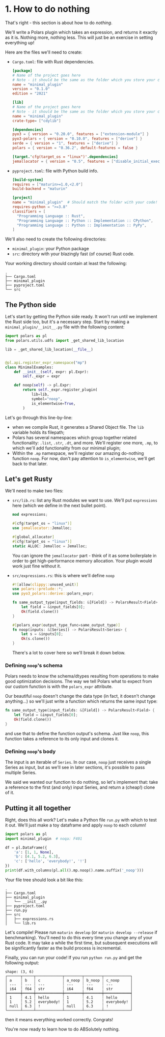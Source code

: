 # 1. How to do nothing

That's right - this section is about how to do _nothing_.

We'll write a Polars plugin which takes an expression, and returns it exactly
as it is. Nothing more, nothing less. This will just be an exercise in setting
everything up!

Here are the files we'll need to create:

- `Cargo.toml`: file with Rust dependencies.

    ```toml
    [package]
    # Name of the project goes here
    # Note - it should be the same as the folder which you store your code in!
    name = "minimal_plugin"
    version = "0.1.0"
    edition = "2021"

    [lib]
    # Name of the project goes here
    # Note - it should be the same as the folder which you store your code in!
    name = "minimal_plugin"
    crate-type= ["cdylib"]

    [dependencies]
    pyo3 = { version = "0.20.0", features = ["extension-module"] }
    pyo3-polars = { version = "0.10.0", features = ["derive"] }
    serde = { version = "1", features = ["derive"] }
    polars = { version = "0.36.2", default-features = false }

    [target.'cfg(target_os = "linux")'.dependencies]
    jemallocator = { version = "0.5", features = ["disable_initial_exec_tls"] } 
    ```

- `pyproject.toml`: file with Python build info.
    ```toml
    [build-system]
    requires = ["maturin>=1.0,<2.0"]
    build-backend = "maturin"

    [project]
    name = "minimal_plugin"  # Should match the folder with your code!
    requires-python = ">=3.8"
    classifiers = [
      "Programming Language :: Rust",
      "Programming Language :: Python :: Implementation :: CPython",
      "Programming Language :: Python :: Implementation :: PyPy",
    ]
    ```

We'll also need to create the following directories:

- `minimal_plugin`: your Python package
- `src`: directory with your blazingly fast (of course) Rust code.

Your working directory should contain at least the following:
```
.
├── Cargo.toml
├── minimal_plugin
├── pyproject.toml
└── src
```

## The Python side

Let's start by getting the Python side ready. It won't run until we
implement the Rust side too, but it's a necessary step.
Start by making a `minimal_plugin/__init__.py` file with the
following content:

``` py
import polars as pl
from polars.utils.udfs import _get_shared_lib_location

lib = _get_shared_lib_location(__file__)


@pl.api.register_expr_namespace("mp")
class MinimalExamples:
    def __init__(self, expr: pl.Expr):
        self._expr = expr

    def noop(self) -> pl.Expr:
        return self._expr.register_plugin(
            lib=lib,
            symbol="noop",
            is_elementwise=True,
        )
```
Let's go through this line-by-line:

- when we compile Rust, it generates a Shared Object file.
  The `lib` variable holds its filepath;
- Polars has several namespaces which group together related
  functionality: `.list`, `.str`, `.dt`, and more. We'll register one
  more, `.mp`, to which we'll add functionality from our minimal
  plugin;
- Within the `.mp` namespace, we'll register our amazing do-nothing
  function `noop`. For now, don't pay attention to `is_elementwise`,
  we'll get back to that later.

## Let's get Rusty

We'll need to make two files:

- `src/lib.rs`: list any Rust modules we want to use. We'll
  put `expressions` here (which we define in the next bullet point).
  
    ```Rust
    mod expressions;

    #[cfg(target_os = "linux")]
    use jemallocator::Jemalloc;

    #[global_allocator]
    #[cfg(target_os = "linux")]
    static ALLOC: Jemalloc = Jemalloc; 
    ```
      
    You can ignore the `jemallocator` part - think of it as some
    boilerplate in order to get high-performance memory allocation.
    Your plugin would work just fine without it.

- `src/expressions.rs`: this is where we'll define `noop`
    ``` rust
    #![allow(clippy::unused_unit)]
    use polars::prelude::*;
    use pyo3_polars::derive::polars_expr;

    fn same_output_type(input_fields: &[Field]) -> PolarsResult<Field> {
        let field = &input_fields[0];
        Ok(field.clone())
    }

    #[polars_expr(output_type_func=same_output_type)]
    fn noop(inputs: &[Series]) -> PolarsResult<Series> {
        let s = &inputs[0];
        Ok(s.clone())
    } 
    ```

    There's a lot to cover here so we'll break it down below.

### Defining `noop`'s schema

Polars needs to know the schema/dtypes resulting from operations to make good
optimization decisions. The way we tell Polars what to expect from our custom
function is with the `polars_expr` attribute.

Our beautiful `noop` doesn't change the data type (in fact, it doesn't change anything...)
so we'll just write a function which returns the same input type:

```Rust
fn same_output_type(input_fields: &[Field]) -> PolarsResult<Field> {
    let field = &input_fields[0];
    Ok(field.clone())
}
```
and use that to define the function output's schema. Just like
`noop`, this function takes a reference to its only input and
clones it.

### Defining `noop`'s body

The input is an iterable of `Series`. In our case, `noop` just
receives a single Series as input, but as we'll see in later
sections, it's possible to pass multiple Series.

We said we wanted our function to do nothing, so let's implement
that: take a reference to the first (and only) input Series,
and return a (cheap!) clone of it.

## Putting it all together

Right, does this all work? Let's make a Python file `run.py` with which to
test it out. We'll just make a toy dataframe and apply `noop`
to each column!
```python
import polars as pl
import minimal_plugin  # noqa: F401

df = pl.DataFrame({
    'a': [1, 1, None],
    'b': [4.1, 5.2, 6.3],
    'c': ['hello', 'everybody!', '!']
})
print(df.with_columns(pl.all().mp.noop().name.suffix('_noop')))
```

Your file tree should look a bit like this:

```
.
├── Cargo.toml
├── minimal_plugin
│   └── __init__.py
├── pyproject.toml
├── run.py
├── src
│   ├── expressions.rs
│   └── lib.rs
```

Let's compile! Please run `maturin develop` (or `maturin develop --release` if benchmarking).
You'll need to do this every time you change any of your Rust code.
It may take a while the first time, but subsequent executions will
be significantly faster as the build process is incremental.

Finally, you can run your code! If you run `python run.py` and get
the following output:
```
shape: (3, 6)
┌──────┬─────┬────────────┬────────┬────────┬────────────┐
│ a    ┆ b   ┆ c          ┆ a_noop ┆ b_noop ┆ c_noop     │
│ ---  ┆ --- ┆ ---        ┆ ---    ┆ ---    ┆ ---        │
│ i64  ┆ f64 ┆ str        ┆ i64    ┆ f64    ┆ str        │
╞══════╪═════╪════════════╪════════╪════════╪════════════╡
│ 1    ┆ 4.1 ┆ hello      ┆ 1      ┆ 4.1    ┆ hello      │
│ 1    ┆ 5.2 ┆ everybody! ┆ 1      ┆ 5.2    ┆ everybody! │
│ null ┆ 6.3 ┆ !          ┆ null   ┆ 6.3    ┆ !          │
└──────┴─────┴────────────┴────────┴────────┴────────────┘
```
then it means everything worked correctly. Congrats!

You're now ready to learn how to do ABSolutely nothing.
